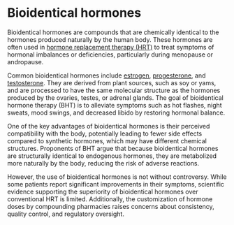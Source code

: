 <!--
source: gpt-40
subs: estrogen, progesterone, testosterone
tags: hormones
-->

# Bioidentical hormones

Bioidentical hormones are compounds that are chemically identical to the hormones produced naturally by the human body. These hormones are often used in [hormone replacement therapy (HRT)](../hormone-replacement-therapy/) to treat symptoms of hormonal imbalances or deficiencies, particularly during menopause or andropause.

Common bioidentical hormones include [estrogen](../estrogen/), [progesterone](../progesterone/), and [testosterone](../testosterone/). They are derived from plant sources, such as soy or yams, and are processed to have the same molecular structure as the hormones produced by the ovaries, testes, or adrenal glands. The goal of bioidentical hormone therapy (BHT) is to alleviate symptoms such as hot flashes, night sweats, mood swings, and decreased libido by restoring hormonal balance.

One of the key advantages of bioidentical hormones is their perceived compatibility with the body, potentially leading to fewer side effects compared to synthetic hormones, which may have different chemical structures. Proponents of BHT argue that because bioidentical hormones are structurally identical to endogenous hormones, they are metabolized more naturally by the body, reducing the risk of adverse reactions.

However, the use of bioidentical hormones is not without controversy. While some patients report significant improvements in their symptoms, scientific evidence supporting the superiority of bioidentical hormones over conventional HRT is limited. Additionally, the customization of hormone doses by compounding pharmacies raises concerns about consistency, quality control, and regulatory oversight.
